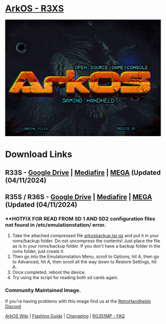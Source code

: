 # [ArkOS - R3XS](https://aeolusux.github.io/ArkOS-R3XS/)
![](https://raw.githubusercontent.com/AeolusUX/ArkOS-R3XS/main/logo.bmp)
# Download Links
## R33S - [Google Drive](https://drive.google.com/file/d/1ZViI4XFZSXhGFRaI_E-GQmph_C3Ou8qt/view?usp=sharing) | [Mediafire](https://www.mediafire.com/file/cw7igcvsp9t37hg/ArkOS_R33S_v2.0_03302024.img.xz/file) | [MEGA](https://mega.nz/file/dwwkXQ4D#kkq2JXD3J0T1KVzhCkDPrWgWjeShPqgrFyDy6t0ivBE) (Updated (04/11/2024)
## R35S / R36S - [Google Drive](https://drive.google.com/file/d/10z7j7IZ7WX3y10ZJBW_a2-agcIe1Dx9m/view?usp=sharing) | [Mediafire](https://www.mediafire.com/file/da4193t5vsjfsbr/ArkOS_R35S-R36S_v2.0_1272024-1.img.xz/file) | [MEGA](https://mega.nz/file/5tojVAba#AgLHqIo5izAOt0u40SVkeUFUoGCmENNorjRu4svmTjo) (Updated (04/11/2024)

### **HOTFIX FOR READ FROM SD 1 AND SD2 configuration files not found in /etc/emulationstation/ error.


1. Take the attached compressed file [arkosbackup.tar.gz](https://github.com/AeolusUX/ArkOS-R3XS-Updater/blob/main/04112024/arkosbackup.tar.gz?fbclid=IwAR3pSzg2RmQQ4OwBI4jF2svqmfCDEdHR-Cw3kZCv_y0pYdgdBy0ODoODAh8_aem_ATAOqdJa6AkmGCrixSHig_1EWn6Bx0fHssoJ107xIt_rGyw23iC3ykp779FH54cNAzIYKYqZ64VKqSlGp4BPtp8Y) and put it in your roms/backup folder. Do not uncompress the contents! Just place the file as is in your roms/backup folder. If you don't have a backup folder in the roms folder, just create it.
2. Then go into the Emulationstation Menu, scroll to Options, hit A, then go to Advanced, hit A, then scroll all the way down to Restore Settings, hit A.
3. Once completed, reboot the device.
4. Try using the script for reading both sd cards again.

### Community Maintained Image.
If you're having problems with this image find us at the [RetroHandhelds Discord](https://discord.gg/RetroHandhelds)



[ArkOS Wiki](https://github.com/christianhaitian/arkos/wiki) | [Flashing Guide](https://ko-fi.com/post/Installation-Guide-for-ArkOS-v2-0-01272024-J3J6TVPH1) | [Changelog](https://raw.githubusercontent.com/AeolusUX/ArkOS-R3XS-Updater/main/R3XS-Changelogs) | [RG351MP - FAQ](https://github.com/christianhaitian/arkos/wiki/Frequently-Asked-Questions---RG351MP)
